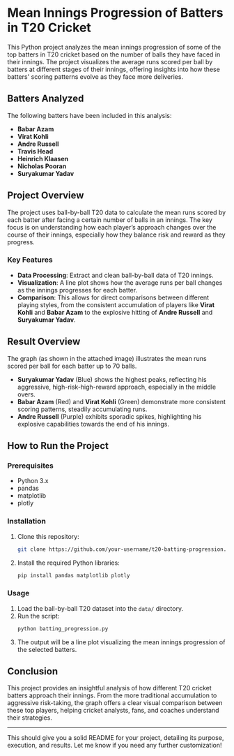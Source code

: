 
# Mean Innings Progression of Batters in T20 Cricket

This Python project analyzes the mean innings progression of some of the top batters in T20 cricket based on the number of balls they have faced in their innings. The project visualizes the average runs scored per ball by batters at different stages of their innings, offering insights into how these batters' scoring patterns evolve as they face more deliveries.

## Batters Analyzed

The following batters have been included in this analysis:

- **Babar Azam**
- **Virat Kohli**
- **Andre Russell**
- **Travis Head**
- **Heinrich Klaasen**
- **Nicholas Pooran**
- **Suryakumar Yadav**

## Project Overview

The project uses ball-by-ball T20 data to calculate the mean runs scored by each batter after facing a certain number of balls in an innings. The key focus is on understanding how each player’s approach changes over the course of their innings, especially how they balance risk and reward as they progress.

### Key Features
- **Data Processing**: Extract and clean ball-by-ball data of T20 innings.
- **Visualization**: A line plot shows how the average runs per ball changes as the innings progresses for each batter.
- **Comparison**: This allows for direct comparisons between different playing styles, from the consistent accumulation of players like **Virat Kohli** and **Babar Azam** to the explosive hitting of **Andre Russell** and **Suryakumar Yadav**.

## Result Overview

The graph (as shown in the attached image) illustrates the mean runs scored per ball for each batter up to 70 balls. 

- **Suryakumar Yadav** (Blue) shows the highest peaks, reflecting his aggressive, high-risk-high-reward approach, especially in the middle overs.
- **Babar Azam** (Red) and **Virat Kohli** (Green) demonstrate more consistent scoring patterns, steadily accumulating runs.
- **Andre Russell** (Purple) exhibits sporadic spikes, highlighting his explosive capabilities towards the end of his innings.

## How to Run the Project

### Prerequisites

- Python 3.x
- pandas
- matplotlib
- plotly

### Installation

1. Clone this repository:
   ```bash
   git clone https://github.com/your-username/t20-batting-progression.git
   ```
2. Install the required Python libraries:
   ```bash
   pip install pandas matplotlib plotly
   ```

### Usage

1. Load the ball-by-ball T20 dataset into the `data/` directory.
2. Run the script:
   ```bash
   python batting_progression.py
   ```
3. The output will be a line plot visualizing the mean innings progression of the selected batters.

## Conclusion

This project provides an insightful analysis of how different T20 cricket batters approach their innings. From the more traditional accumulation to aggressive risk-taking, the graph offers a clear visual comparison between these top players, helping cricket analysts, fans, and coaches understand their strategies.

---

This should give you a solid README for your project, detailing its purpose, execution, and results. Let me know if you need any further customization!
